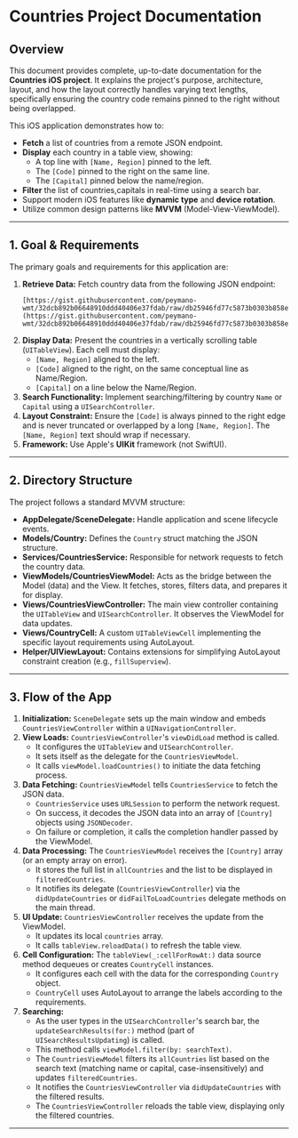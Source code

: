 # Countries Project Documentation

## Overview

This document provides complete, up-to-date documentation for the **Countries iOS project**. It explains the project's purpose, architecture, layout, and how the layout correctly handles varying text lengths, specifically ensuring the country code remains pinned to the right without being overlapped.

This iOS application demonstrates how to:

* **Fetch** a list of countries from a remote JSON endpoint.
* **Display** each country in a table view, showing:
    * A top line with `[Name, Region]` pinned to the left.
    * The `[Code]` pinned to the right on the same line.
    * The `[Capital]` pinned below the name/region.
* **Filter** the list of countries,capitals in real-time using a search bar.
* Support modern iOS features like **dynamic type** and **device rotation**.
* Utilize common design patterns like **MVVM** (Model-View-ViewModel).

---

## 1. Goal & Requirements

The primary goals and requirements for this application are:

1.  **Retrieve Data:** Fetch country data from the following JSON endpoint:
    ```
    [https://gist.githubusercontent.com/peymano-wmt/32dcb892b06648910ddd40406e37fdab/raw/db25946fd77c5873b0303b858e861ce724e0dcd0/countries.json](https://gist.githubusercontent.com/peymano-wmt/32dcb892b06648910ddd40406e37fdab/raw/db25946fd77c5873b0303b858e861ce724e0dcd0/countries.json)
    ```
2.  **Display Data:** Present the countries in a vertically scrolling table (`UITableView`). Each cell must display:
    * `[Name, Region]` aligned to the left.
    * `[Code]` aligned to the right, on the same conceptual line as Name/Region.
    * `[Capital]` on a line below the Name/Region.
3.  **Search Functionality:** Implement searching/filtering by country `Name` or `Capital` using a `UISearchController`.
4.  **Layout Constraint:** Ensure the `[Code]` is always pinned to the right edge and is never truncated or overlapped by a long `[Name, Region]`. The `[Name, Region]` text should wrap if necessary.
5.  **Framework:** Use Apple's **UIKit** framework (not SwiftUI).

---

## 2. Directory Structure

The project follows a standard MVVM structure:

* **AppDelegate/SceneDelegate:** Handle application and scene lifecycle events.
* **Models/Country:** Defines the `Country` struct matching the JSON structure.
* **Services/CountriesService:** Responsible for network requests to fetch the country data.
* **ViewModels/CountriesViewModel:** Acts as the bridge between the Model (data) and the View. It fetches, stores, filters data, and prepares it for display.
* **Views/CountriesViewController:** The main view controller containing the `UITableView` and `UISearchController`. It observes the ViewModel for data updates.
* **Views/CountryCell:** A custom `UITableViewCell` implementing the specific layout requirements using AutoLayout.
* **Helper/UIViewLayout:** Contains extensions for simplifying AutoLayout constraint creation (e.g., `fillSuperview`).

---

## 3. Flow of the App

1.  **Initialization:** `SceneDelegate` sets up the main window and embeds `CountriesViewController` within a `UINavigationController`.
2.  **View Loads:** `CountriesViewController`'s `viewDidLoad` method is called.
    * It configures the `UITableView` and `UISearchController`.
    * It sets itself as the delegate for the `CountriesViewModel`.
    * It calls `viewModel.loadCountries()` to initiate the data fetching process.
3.  **Data Fetching:** `CountriesViewModel` tells `CountriesService` to fetch the JSON data.
    * `CountriesService` uses `URLSession` to perform the network request.
    * On success, it decodes the JSON data into an array of `[Country]` objects using `JSONDecoder`.
    * On failure or completion, it calls the completion handler passed by the ViewModel.
4.  **Data Processing:** The `CountriesViewModel` receives the `[Country]` array (or an empty array on error).
    * It stores the full list in `allCountries` and the list to be displayed in `filteredCountries`.
    * It notifies its delegate (`CountriesViewController`) via the `didUpdateCountries` or `didFailToLoadCountries` delegate methods on the main thread.
5.  **UI Update:** `CountriesViewController` receives the update from the ViewModel.
    * It updates its local `countries` array.
    * It calls `tableView.reloadData()` to refresh the table view.
6.  **Cell Configuration:** The `tableView(_:cellForRowAt:)` data source method dequeues or creates `CountryCell` instances.
    * It configures each cell with the data for the corresponding `Country` object.
    * `CountryCell` uses AutoLayout to arrange the labels according to the requirements.
7.  **Searching:**
    * As the user types in the `UISearchController`'s search bar, the `updateSearchResults(for:)` method (part of `UISearchResultsUpdating`) is called.
    * This method calls `viewModel.filter(by: searchText)`.
    * The `CountriesViewModel` filters its `allCountries` list based on the search text (matching name or capital, case-insensitively) and updates `filteredCountries`.
    * It notifies the `CountriesViewController` via `didUpdateCountries` with the filtered results.
    * The `CountriesViewController` reloads the table view, displaying only the filtered countries.

---


